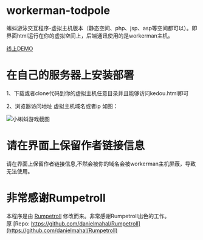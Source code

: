 workerman-todpole
=================

蝌蚪游泳交互程序-虚拟主机版本（静态空间、php、jsp、asp等空间都可以）。即界面html运行在你的虚拟空间上，后端通讯使用的是workerman主机。

[线上DEMO](http://kedou.workerman.net)

在自己的服务器上安装部署
==================

1、下载或者clone代码到你的虚拟主机任意目录并且能够访问kedou.html即可

2、浏览器访问地址  虚拟主机域名或者ip 如图：

![小蝌蚪游戏截图](https://raw.githubusercontent.com/walkor/workerman-todpole/master/Applications/Todpole/Web/images/workerman-todpole-browser.png)


请在界面上保留作者链接信息
==================
请在界面上保留作者链接信息,不然会被你的域名会被workerman主机屏蔽，导致无法使用。

非常感谢Rumpetroll
===================
本程序是由 [Rumpetroll](http://rumpetroll.com) 修改而来。非常感谢Rumpetroll出色的工作。  
原 [Repo: https://github.com/danielmahal/Rumpetroll](https://github.com/danielmahal/Rumpetroll)
